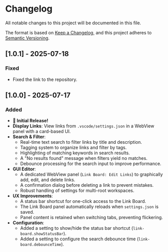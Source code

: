 # Changelog

All notable changes to this project will be documented in this file.

The format is based on [Keep a Changelog](https://keepachangelog.com/en/1.0.0/),
and this project adheres to [Semantic Versioning](https://semver.org/spec/v2.0.0.html).

## [1.0.1] - 2025-07-18

### Fixed
- Fixed the link to the repository.
## [1.0.0] - 2025-07-17

### Added

* **🎉 Initial Release!**
* **Display Links**: View links from `.vscode/settings.json` in a WebView panel with a card-based UI.
* **Search & Filter**:
    * Real-time text search to filter links by title and description.
    * Tagging system to organize links and filter by tags.
    * Highlighting of matching keywords in search results.
    * A "No results found" message when filters yield no matches.
    * Debounce processing for the search input to improve performance.
* **GUI Editor**:
    * A dedicated WebView panel (`Link Board: Edit Links`) to graphically add, edit, and delete links.
    * A confirmation dialog before deleting a link to prevent mistakes.
    * Robust handling of settings for multi-root workspaces.
* **UX Improvements**:
    * A status bar shortcut for one-click access to the Link Board.
    * The Link Board panel automatically reloads when `settings.json` is saved.
    * Panel content is retained when switching tabs, preventing flickering.
* **Configuration**:
    * Added a setting to show/hide the status bar shortcut (`link-board.showStatusBar`).
    * Added a setting to configure the search debounce time (`link-board.debounceTime`).